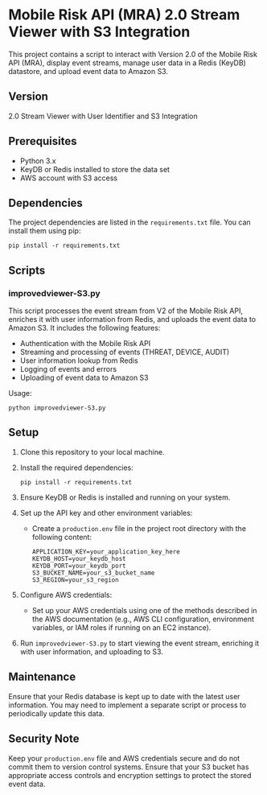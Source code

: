 # Mobile Risk API (MRA) 2.0 Stream Viewer with S3 Integration

This project contains a script to interact with Version 2.0 of the Mobile Risk API (MRA), display event streams, manage user data in a Redis (KeyDB) datastore, and upload event data to Amazon S3.

## Version
2.0 Stream Viewer with User Identifier and S3 Integration

## Prerequisites

- Python 3.x
- KeyDB or Redis installed to store the data set
- AWS account with S3 access

## Dependencies

The project dependencies are listed in the `requirements.txt` file. You can install them using pip:

```
pip install -r requirements.txt
```

## Scripts

### improvedviewer-S3.py

This script processes the event stream from V2 of the Mobile Risk API, enriches it with user information from Redis, and uploads the event data to Amazon S3. It includes the following features:

- Authentication with the Mobile Risk API
- Streaming and processing of events (THREAT, DEVICE, AUDIT)
- User information lookup from Redis
- Logging of events and errors
- Uploading of event data to Amazon S3

Usage:
```
python improvedviewer-S3.py
```

## Setup

1. Clone this repository to your local machine.

2. Install the required dependencies:
   ```
   pip install -r requirements.txt
   ```

3. Ensure KeyDB or Redis is installed and running on your system.

4. Set up the API key and other environment variables:
   - Create a `production.env` file in the project root directory with the following content:
     ```
     APPLICATION_KEY=your_application_key_here
     KEYDB_HOST=your_keydb_host
     KEYDB_PORT=your_keydb_port
     S3_BUCKET_NAME=your_s3_bucket_name
     S3_REGION=your_s3_region
     ```

5. Configure AWS credentials:
   - Set up your AWS credentials using one of the methods described in the AWS documentation (e.g., AWS CLI configuration, environment variables, or IAM roles if running on an EC2 instance).

6. Run `improvedviewer-S3.py` to start viewing the event stream, enriching it with user information, and uploading to S3.

## Maintenance

Ensure that your Redis database is kept up to date with the latest user information. You may need to implement a separate script or process to periodically update this data.

## Security Note

Keep your `production.env` file and AWS credentials secure and do not commit them to version control systems. Ensure that your S3 bucket has appropriate access controls and encryption settings to protect the stored event data.
